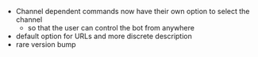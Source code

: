 * Channel dependent commands now have their own option to select the channel
  * so that the user can control the bot from anywhere
* default option for URLs and more discrete description
* rare version bump
